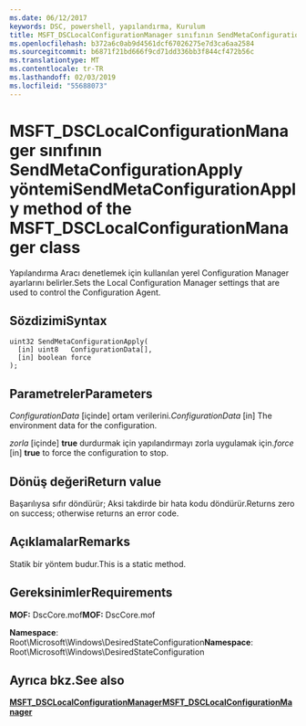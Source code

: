 ```yaml
---
ms.date: 06/12/2017
keywords: DSC, powershell, yapılandırma, Kurulum
title: MSFT_DSCLocalConfigurationManager sınıfının SendMetaConfigurationApply yöntemi
ms.openlocfilehash: b372a6c0ab9d4561dcf67026275e7d3ca6aa2584
ms.sourcegitcommit: b6871f21bd666f9cd71dd336bb3f844cf472b56c
ms.translationtype: MT
ms.contentlocale: tr-TR
ms.lasthandoff: 02/03/2019
ms.locfileid: "55688073"
---
```

# <a name="sendmetaconfigurationapply-method-of-the-msftdsclocalconfigurationmanager-class"></a><span data-ttu-id="2456c-103">MSFT_DSCLocalConfigurationManager sınıfının SendMetaConfigurationApply yöntemi</span><span class="sxs-lookup"><span data-stu-id="2456c-103">SendMetaConfigurationApply method of the MSFT_DSCLocalConfigurationManager class</span></span>

<span data-ttu-id="2456c-104">Yapılandırma Aracı denetlemek için kullanılan yerel Configuration Manager ayarlarını belirler.</span><span class="sxs-lookup"><span data-stu-id="2456c-104">Sets the Local Configuration Manager settings that are used to control the Configuration Agent.</span></span>

## <a name="syntax"></a><span data-ttu-id="2456c-105">Sözdizimi</span><span class="sxs-lookup"><span data-stu-id="2456c-105">Syntax</span></span>

```mof
uint32 SendMetaConfigurationApply(
  [in] uint8   ConfigurationData[],
  [in] boolean force
);
```

## <a name="parameters"></a><span data-ttu-id="2456c-106">Parametreler</span><span class="sxs-lookup"><span data-stu-id="2456c-106">Parameters</span></span>

<span data-ttu-id="2456c-107">*ConfigurationData* \[içinde\] ortam verilerini.</span><span class="sxs-lookup"><span data-stu-id="2456c-107">*ConfigurationData* \[in\] The environment data for the configuration.</span></span>

<span data-ttu-id="2456c-108">*zorla* \[içinde\] **true** durdurmak için yapılandırmayı zorla uygulamak için.</span><span class="sxs-lookup"><span data-stu-id="2456c-108">*force* \[in\] **true** to force the configuration to stop.</span></span>

## <a name="return-value"></a><span data-ttu-id="2456c-109">Dönüş değeri</span><span class="sxs-lookup"><span data-stu-id="2456c-109">Return value</span></span>

<span data-ttu-id="2456c-110">Başarılıysa sıfır döndürür; Aksi takdirde bir hata kodu döndürür.</span><span class="sxs-lookup"><span data-stu-id="2456c-110">Returns zero on success; otherwise returns an error code.</span></span>

## <a name="remarks"></a><span data-ttu-id="2456c-111">Açıklamalar</span><span class="sxs-lookup"><span data-stu-id="2456c-111">Remarks</span></span>

<span data-ttu-id="2456c-112">Statik bir yöntem budur.</span><span class="sxs-lookup"><span data-stu-id="2456c-112">This is a static method.</span></span>

## <a name="requirements"></a><span data-ttu-id="2456c-113">Gereksinimler</span><span class="sxs-lookup"><span data-stu-id="2456c-113">Requirements</span></span>

<span data-ttu-id="2456c-114">**MOF:** DscCore.mof</span><span class="sxs-lookup"><span data-stu-id="2456c-114">**MOF:** DscCore.mof</span></span>

<span data-ttu-id="2456c-115">**Namespace**: Root\Microsoft\Windows\DesiredStateConfiguration</span><span class="sxs-lookup"><span data-stu-id="2456c-115">**Namespace**: Root\Microsoft\Windows\DesiredStateConfiguration</span></span>

## <a name="see-also"></a><span data-ttu-id="2456c-116">Ayrıca bkz.</span><span class="sxs-lookup"><span data-stu-id="2456c-116">See also</span></span>

[<span data-ttu-id="2456c-117">**MSFT_DSCLocalConfigurationManager**</span><span class="sxs-lookup"><span data-stu-id="2456c-117">**MSFT_DSCLocalConfigurationManager**</span></span>](msft-dsclocalconfigurationmanager.md)